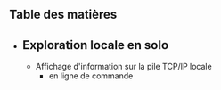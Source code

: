 **Table des matières**	
 - 

 

 - Exploration locale en solo
	 - 
	 - Affichage d'information sur la pile TCP/IP locale
		 - en ligne de commande

<!--stackedit_data:
eyJoaXN0b3J5IjpbMTU3NTkyMjQzOSw0OTc4MTg4MTBdfQ==
-->